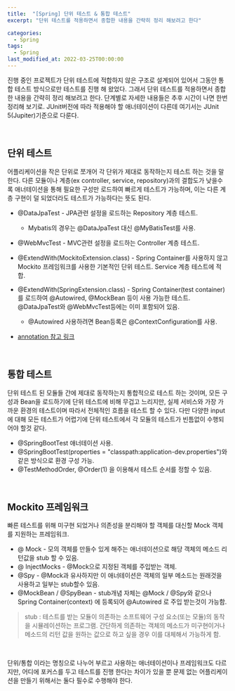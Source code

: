 ```yaml
---
title:  "[Spring] 단위 테스트 & 통합 테스트"
excerpt: "단위 테스트를 적용하면서 종합한 내용을 간략히 정리 해보려고 한다"

categories:
  - Spring
tags:
  - Spring
last_modified_at: 2022-03-25T00:00:00
---
```



진행 중인 프로젝트가 단위 테스트에 적합하지 않은 구조로 설계되어 있어서 그동안 통합 테스트 방식으로만 테스트를 진행 해 왔었다. 그래서 단위 테스트를 적용하면서 종합한 내용을 간략히 정리 해보려고 한다. 단계별로 자세한 내용들은 추후 시간이 나면 한번 정리해 보기로.
JUnit버전에 따라 적용해야 할 애너테이션이 다른데 여기서는 JUnit 5(Jupiter)기준으로 다룬다.

<br>

## 단위 테스트

어플리케이션을 작은 단위로 쪼개어 각 단위가 제대로 동작하는지 테스트 하는 것을 말한다. 다른 모듈이나 계층(ex controller, service, repository)과의 결합도가 낮을수록 애너테이션을 통해 필요한 구성만 로드하여 빠르게 테스트가 가능하며, 이는 다른 계층 구현이 덜 되었더라도 테스트가 가능하다는 뜻도 된다.

- @DataJpaTest - JPA관련 설정을 로드하는 Repository 계층 테스트.
    - Mybatis의 경우는 @DataJpaTest 대신 @MyBatisTest를 사용.
- @WebMvcTest - MVC관련 설정을 로드하는 Controller 계층 테스트.
- @ExtendWith(MockitoExtension.class) - Spring Container를 사용하지 않고 Mockito 프레임워크를 사용한 기본적인 단위 테스트. Service 계층 테스트에 적합.
- @ExtendWith(SpringExtension.class) - Spring Container(test container)를 로드하여  @Autowired, @MockBean 등이 사용 가능한 테스트. @DataJpaTest와 @WebMvcTest등에는 이미 포함되어 있음.
    - @Autowired 사용하려면 Bean등록은 @ContextConfiguration를 사용.

- [annotation 참고 링크](https://docs.spring.io/spring-boot/docs/2.4.13/reference/html/appendix-test-auto-configuration.html#test-auto-configuration)

<br>

## 통합 테스트

단위 테스트 된 모듈들 간에 제대로 동작하는지 통합적으로 테스트 하는 것이며,  모든 구성과 Bean을 로드하기에 단위 테스트에 비해 무겁고 느리지만, 실제 서비스와 가장 가까운 환경의 테스트이며 따라서 전체적인 흐름을 테스트 할 수 있다.  다만 다양한 input에 대해 모든 테스트가 어렵기에 단위 테스트에서 각 모듈의 테스트가 빈틈없이 수행되어야 할것 같다.

- @SpringBootTest 애너테이션 사용.
- @SpringBootTest(properties = "classpath:application-dev.properties")와 같은 방식으로 환경 구성 가능.
- @TestMethodOrder, @Order(1) 을 이용해서 테스트 순서를 정할 수 있음.

<br>

## Mockito 프레임워크

빠른 테스트를 위해 미구현 되었거나 의존성을 분리해야 할 객체를 대신할  Mock 객체를 지원하는 프레임워크.

- @ Mock -  모의 객체를 만들수 있게 해주는 애너테이션으로 해당 객체의 메소드 리턴값을 stub 할 수 있음.
- @ InjectMocks - @Mock으로 지정된 객체를 주입받는 객체.
- @Spy - @Mock과 유사하지만 이 애너테이션은 객체의 일부 메소드는 원래것을 사용하고 일부는 stub할수 있음.
- @MockBean / @SpyBean - stub개념 자체는 @Mock / @Spy와 같으나 Spring Container(context) 에 등록되어 @Autowired 로 주입 받는것이 가능함.

> stub : 테스트를 받는 모듈이 의존하는 소프트웨어 구성 요소(또는 모듈)의 동작을 시뮬레이션하는 프로그램.
간단하게 의존하는 객체의 메소드가 미구현이거나 메소드의 리턴 값을 원하는 값으로 하고 싶을 경우 이를 대체해서 가능하게 함.
> 

<br>

단위/통합 이라는 명칭으로 나누어 부르고 사용하는 애너테이션이나 프레임워크도 다르지만, 어디에 포커스를 두고 테스트를 진행 한다는 차이가 있을 뿐 문제 없는 어플리케이션을 만들기 위해서는 둘다 필수로 수행해야 한다.

<!---

mock mockbean spy spybean 차이점

[https://cobbybb.tistory.com/16](https://cobbybb.tistory.com/16)

SpringExtension만 사용 시 bean 등록

[https://perfectacle.github.io/2019/06/23/auto-scanning-annotation-based-bean/](https://perfectacle.github.io/2019/06/23/auto-scanning-annotation-based-bean/)

[https://velog.io/@neity16/SpringBoot-입문5-DB-접근-기술-단위테스트-vs-통합테스트](https://velog.io/@neity16/SpringBoot-%EC%9E%85%EB%AC%B85-DB-%EC%A0%91%EA%B7%BC-%EA%B8%B0%EC%88%A0-%EB%8B%A8%EC%9C%84%ED%85%8C%EC%8A%A4%ED%8A%B8-vs-%ED%86%B5%ED%95%A9%ED%85%8C%EC%8A%A4%ED%8A%B8)

[https://jiminidaddy.github.io/dev/2021/05/18/dev-spring-단위테스트-API/](https://jiminidaddy.github.io/dev/2021/05/18/dev-spring-%EB%8B%A8%EC%9C%84%ED%85%8C%EC%8A%A4%ED%8A%B8-API/)

[https://jiminidaddy.github.io/dev/2021/05/20/dev-spring-단위테스트-Repository/](https://jiminidaddy.github.io/dev/2021/05/20/dev-spring-%EB%8B%A8%EC%9C%84%ED%85%8C%EC%8A%A4%ED%8A%B8-Repository/)

MockBean은 컨테이너에 등록해주므로, 컨테이너를 

*@ExtendWith*(MockitoExtension.*class*)적용한 테스트 시에 해당 객체 참조하지 못함

@ExtendWith(SpringExtension.class)는 컨테이너를 로드하므로 통합테스트에 사용

MockBean을 사용 할 수 있음

[https://brunch.co.kr/@springboot/418](https://brunch.co.kr/@springboot/418)

-->